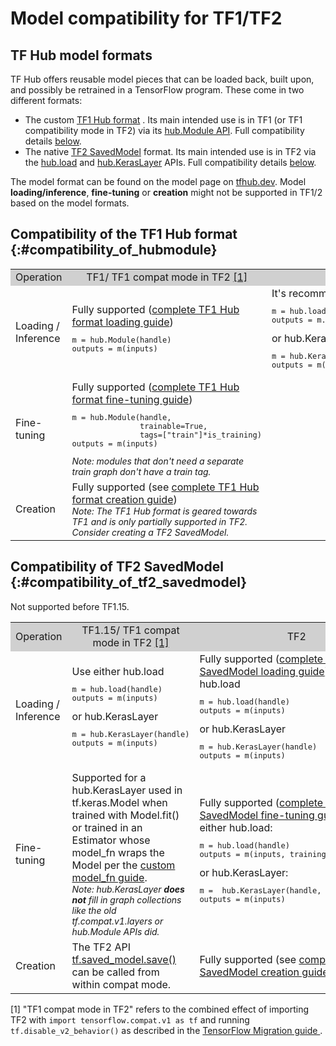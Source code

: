 # Model compatibility for TF1/TF2

## TF Hub model formats

TF Hub offers reusable model pieces that can be loaded back, built upon, and
possibly be retrained in a TensorFlow program. These come in two different
formats:

*   The custom [TF1 Hub format](https://www.tensorflow.org/hub/tf1_hub_module) .
    Its main intended use is in TF1 (or TF1 compatibility mode in TF2) via its
    [hub.Module API](https://www.tensorflow.org/hub/api_docs/python/hub/Module).
    Full compatibility details [below](#compatibility_of_hubmodule).
*   The native [TF2 SavedModel](https://www.tensorflow.org/hub/tf2_saved_model)
    format. Its main intended use is in TF2 via the
    [hub.load](https://www.tensorflow.org/hub/api_docs/python/hub/load) and
    [hub.KerasLayer](https://www.tensorflow.org/hub/api_docs/python/hub/KerasLayer)
    APIs. Full compatibility details [below](#compatibility_of_tf2_savedmodel).

The model format can be found on the model page on
[tfhub.dev](https://tfhub.dev). Model **loading/inference**, **fine-tuning** or
**creation** might not be supported in TF1/2 based on the model formats.

## Compatibility of the TF1 Hub format {:#compatibility_of_hubmodule}

<table style="width: 100%;">
  <tr style="text-align: center">
    <col style="width: 20%" />
    <col style="width: 40%" />
    <col style="width: 40%" />
    <td style="text-align: center; background-color: #D0D0D0">Operation</td>
    <td style="text-align: center; background-color: #D0D0D0">TF1/ TF1 compat mode in TF2 <a href="#compatfootnote">[1]</a></td>
    <td style="text-align: center; background-color: #D0D0D0">TF2</td>
  </tr>
  <tr>
    <td>Loading / Inference</td>
    <td>
      Fully supported (<a href="https://www.tensorflow.org/hub/tf1_hub_module#using_a_module">complete TF1 Hub format loading guide</a>)
      <pre style="font-size: 12px;" lang="python">m = hub.Module(handle)
outputs = m(inputs)</pre>
    </td>
    <td> It's recommended to use either hub.load
    <pre style="font-size: 12px;" lang="python">m = hub.load(handle)
outputs = m.signatures["sig"](inputs)</pre>
      or hub.KerasLayer
      <pre style="font-size: 12px;" lang="python">m = hub.KerasLayer(handle, signature="sig")
outputs = m(inputs)</pre>
    </td>
  </tr>
  <tr>
    <td>Fine-tuning</td>
    <td>
      Fully supported (<a href="https://www.tensorflow.org/hub/tf1_hub_module#for_consumers">complete TF1 Hub format fine-tuning guide</a>)
    <pre style="font-size: 12px;" lang="python">m = hub.Module(handle,
               trainable=True,
               tags=["train"]*is_training)
outputs = m(inputs)</pre>
      <div style="font-style: italic; font-size: 14px">
      Note: modules that don't need a separate train graph don't have a train
        tag.
      </div>
    </td>
    <td style="text-align: center">
      Not supported
    </td>
  </tr>
  <tr>
    <td>Creation</td>
    <td> Fully supported (see <a href="https://www.tensorflow.org/hub/tf1_hub_module#general_approach">complete TF1 Hub format creation guide</a>) <br> <div style="font-style: italic; font-size: 14px">
      Note: The TF1 Hub format is geared towards TF1 and is only partially supported in TF2. Consider creating a TF2 SavedModel.
      </div></td>
    <td style="text-align: center">Not supported</td>
  </tr>
</table>

## Compatibility of TF2 SavedModel {:#compatibility_of_tf2_savedmodel}

Not supported before TF1.15.
<table style="width: 100%;">
  <tr style="text-align: center">
    <col style="width: 20%" />
    <col style="width: 40%" />
    <col style="width: 40%" />
    <td style="text-align: center; background-color: #D0D0D0">Operation</td>
    <td style="text-align: center; background-color: #D0D0D0">TF1.15/ TF1 compat mode in TF2 <a href="#compatfootnote">[1]</a></td>
    <td style="text-align: center; background-color: #D0D0D0">TF2</td>
  </tr>
  <tr>
    <td>Loading / Inference</td>
    <td>
      Use either hub.load
    <pre style="font-size: 12px;" lang="python">m = hub.load(handle)
outputs = m(inputs)</pre>
      or hub.KerasLayer
      <pre style="font-size: 12px;" lang="python">m = hub.KerasLayer(handle)
outputs = m(inputs)</pre>
    </td>
    <td> Fully supported (<a href="https://www.tensorflow.org/hub/tf2_saved_model#using_savedmodels_from_tf_hub">complete TF2 SavedModel loading guide</a>). Use either hub.load
    <pre style="font-size: 12px;" lang="python">m = hub.load(handle)
outputs = m(inputs)</pre>
      or hub.KerasLayer
      <pre style="font-size: 12px;" lang="python">m = hub.KerasLayer(handle)
outputs = m(inputs)</pre>
    </td>
  </tr>
  <tr>
    <td>Fine-tuning</td>
    <td>
      Supported for a hub.KerasLayer used in  tf.keras.Model when trained with
      Model.fit() or trained in an Estimator whose model_fn wraps the Model per the <a href="https://www.tensorflow.org/guide/migrate#using_a_custom_model_fn">custom model_fn guide</a>.
      <br/><div style="font-style: italic; font-size: 14px;">
        Note: hub.KerasLayer <span style="font-weight: bold;">does not</span>
        fill in graph collections like the old tf.compat.v1.layers or hub.Module
        APIs did.
      </div>
    </td>
    <td>
      Fully supported (<a href="https://www.tensorflow.org/hub/tf2_saved_model#for_savedmodel_consumers">complete TF2 SavedModel fine-tuning guide</a>).
      Use either hub.load:
      <pre style="font-size: 12px;" lang="python">m = hub.load(handle)
outputs = m(inputs, training=is_training)</pre>
      or hub.KerasLayer:
      <pre style="font-size: 12px;" lang="python">m =  hub.KerasLayer(handle, trainable=True)
outputs = m(inputs)</pre>
    </td>
  </tr>
  <tr>
    <td>Creation</td>
    <td>
     The TF2 API <a href="https://www.tensorflow.org/api_docs/python/tf/saved_model/save">
      tf.saved_model.save()</a> can be called from within compat mode.
   </td>
   <td>Fully supported (see <a href="https://www.tensorflow.org/hub/tf2_saved_model#creating_savedmodels_for_tf_hub">complete TF2 SavedModel creation guide</a>) </td>
  </tr>
</table>

<p id="compatfootnote">[1] "TF1 compat mode in TF2" refers to the combined
  effect of importing TF2 with
  <code style="font-size: 12px;" lang="python">import tensorflow.compat.v1 as tf</code>
  and running
  <code style="font-size: 12px;" lang="python">tf.disable_v2_behavior()</code>
 as described in the
  <a href="https://www.tensorflow.org/guide/migrate">TensorFlow Migration guide
  </a>.</p>
